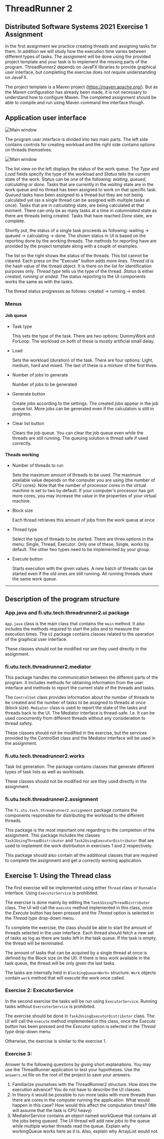 # ThreadRunner 2

## Distributed Software Systems 2021 Exercise 1 Assignment

In the first assignment we practice creating threads and assigning tasks for them. In addition we will study how the execution time varies between different types of tasks. The assignment will be done using the provided project template and your task is to implement the missing parts of the program. ThreadRunner2 depends on JavaFX libraries to provide graphical user interface, but completing the exercise does not require understanding on JavaFX.

The project template is a Maven project (<https://maven.apache.org/>). But as the Maven configuration has already been made, it is not necessary to understand how to configure Maven. The completed assignment should be able to compile and run using Maven command line interface though.

## Application user interface

![Main window](/assignments/images/UI_at_beginning_lowres.jpg "Interface at program startup.")


The program user interface is divided into two main parts. The left side contains controls for creating workload and the right side contains options on threads themselves.


![Main window](/assignments/images/UI_running_lowres.jpg "Interface during thread execution.")

The list view on the left displays the status of the work queue. The *Type* and *Load* fields specify the type of the workload and *Status* tells the current state of the work. Status can be one of the following: *waiting*, *queued*, *calculating* or *done*. Tasks that are currently in the *waiting* state are in the work queue and no thread has been assigned to work on that specific task. *Queued* tasks have been assigned to a thread but they are not being calculated yet (as a single thread can be assigned with multiple tasks at once). Tasks that are in *calculating* state, are being calculated at that moment. There can only be as many tasks at a time in *calumniated* state as there are threads being created. Tasks that have reached *Done* state, are complete.

Shortly put, the status of a single task proceeds as following: waiting -> queued -> calculating -> done. The shown status in UI is based on the reporting done by the working threads. The methods for reporting have are provided by the project template along with a couple of examples.

The list on the right shows the status of the threads. This list cannot be cleared. Each press on the "Execute" button adds more lines. *Thread id* is the hash value of the thread object. It is there on the list for identification purposes only. *Thread type* tells us the type of the thread. *Status* is either *created*, *running* or *ended*. The status reporting to the UI components works the same as with the tasks.

The thread status progresses as follows: created -> running -> ended.


### Menus

#### Job queue

- Task type

   This sets the type of the task. There are two options: DummyWork and ForLoop. The workload on both of these is mostly artificial small delay.
   
- Load

   Sets the workload (duration) of the task. There are four options: Light, medium, hard and mixed. The last of these is a mixture of the first three.
   
- Number of jobs to generate

   Number of jobs to be generated
   
- Generate button

   Create jobs according to the settings. The created jobs appear in the job queue list. More jobs can be generated even if the calculation is still in progress.
    
- Clear list button

   Clears the job queue. You can clear the job queue even while the threads are still running. The queuing solution is thread safe if used correctly.

#### Theads working
   
- Number of threads to run
   
   Sets the maximum amount of threads to be used. The maximum available value depends on the computer you are using (the number of CPU cores). Note that the number of processor cores in the virtual machine is set to two by default. If your computer's processor has got more cores, you may increase the value in the properties of your virtual machine.

- Block size
   
   Each thread retrieves this amount of jobs from the work queue at once

- Thread type

   Select the type of threads to be started. There are three options in the menu: Single, Thread, Executor. Only one of these, Single, works by default. The other two types need to be implemented by your group.

- Execute button

   Starts execution with the given values. A new batch of threads can be started even if the old ones are still running. All running threads share the same work queue.

---


## Description of the program structure



### App.java and fi.utu.tech.threadrunner2.ui package

`App.java` class is the main class that contains the `main` method. It also includes the methods required to start the jobs and to measure the execution times. The `UI` package contains classes related to the operation of the graphical user interface.

These classes should not be modified nor are they used directly in the assignment.


### fi.utu.tech.threadrunner2.mediator

This package handles the communication between the different parts of the program. It includes methods for obtaining information from the user interface and methods to report the current state of the threads and tasks.

The `ControlSet` class provides information about the number of threads to be created and the number of tasks to be assigned to threads at once (block size). `Mediator` class is used to report the state of the tasks and threads back to the UI. The Mediator interface is thread-safe. I.e. It can be used concurrently from different threads without any consideration to thread safety.

These classes should not be modified in the exercise, but the services provided by the ControlSet class and the Mediator interface will be used in the assignment.


### fi.utu.tech.threadrunner2.works

Task list generation. The package contains classes that generate different types of task lists as well as workloads.

These classes should not be modified nor are they used directly in the assignment.
 

### fi.utu.tech.threadrunner2.assignment

The `fi.utu.tech.threadrunner2.assignment` package contains the components responsible for distributing the workload to the different threads.

This package is the most important one regarding to the completion of the assignment. This package includes the classes `Task1UsingThreadDistributor` and `Task2UsingExecutorDistributor` that are used to implement the work distribution in exercises 1 and 2 respectively.

This package should also contain all the additional classes that are required to complete the assignment and get a correctly working application.

## Exercise 1: Using the Thread class

The first exercise will be implemented using either `Thread` class or `Runnable` interface. Using `ExecutorService` is prohibited. 

The exercise is done mainly by editing the `Task1UsingThreadDistributor` class. The UI will call the `execute` method implemented in this class, once the *Execute* button has been pressed and the *Thread* option is selected in the *Thread type* drop-down menu.

To complete the exercise, the class should be able to start the amount of threads selected in the user interface. Each thread should fetch a new set of tasks as log as there are tasks left in the task queue. If the task is empty, the thread will be terminated.

The amount of tasks that can be acquired by a single thread at once is defined by the Block size (in the UI). If there is less work available in the task queue, the thread will be only given the last tasks.

The tasks are internally held in `BlockingQueue<Work>` structure. `Work` objects contain `work` method that will execute the work once called.

### Exercise 2: ExecutorService

In the second exercise the tasks will be run using `ExecutorService`. Running tasks without `ExercutorService` is prohibited.

The exercise should be done in `Task2UsingExecutorDistributor` class. The UI will call the `execute` method implemented in this class, once the *Execute* button has been pressed and the *Executor* option is selected in the *Thread type* drop-down menu.

Otherwise, the exercise is similar to the exercise 1.

### Exercise 3: 

Answer to the following questions by giving short explanations. You may use the ThreadRunner application to test your hypotheses. Use the `answers.md` file on the root of the project to save your answers.

1. Familiarize yourselves with the ThreadRunner2 structure. How does the execution advance? You do not have to describe the UI classes.
2. In theory it would be possible to run more tasks with more threads than there are cores in the computer running the application. What would happen in this case? How would this affect the computation times? (We will assume that the task is CPU heavy)
3. MediatorService contains an object named workQueue that contains all the jobs being queued. The UI thread will add new jobs to the queue while multiple worker threads read the queue. Explain why workingQueue works here as it is. Also, explain why ArrayList would not.
